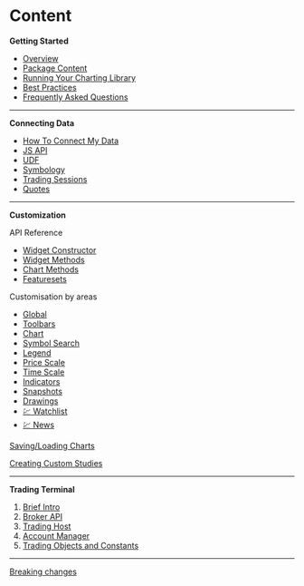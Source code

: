 # Content

**Getting Started**

* [Overview](Home)
* [Package Content](Package-Content)
* [Running Your Charting Library](Running-Your-Charting-Library)
* [Best Practices](Best-Practices)
* [Frequently Asked Questions](Frequently-Asked-Questions)

***

**Connecting Data**
* [How To Connect My Data](How-To-Connect-My-Data)
* [JS API](JS-Api)
* [UDF](UDF)
* [Symbology](Symbology)
* [Trading Sessions](Trading-Sessions)
* [Quotes](Quotes)

***

**Customization**

API Reference

* [Widget Constructor](Widget-Constructor)
* [Widget Methods](Widget-Methods)
* [Chart Methods](Chart-Methods)
* [Featuresets](Featuresets)

Customisation by areas

* [Global](Global)
* [Toolbars](Toolbars)
* [Chart](Chart)
* [Symbol Search](Symbol-Search)
* [Legend](Legend)
* [Price Scale](Price-Scale)
* [Time Scale](Time-Scale)
* [Indicators](Indicators)
* [Snapshots](Snapshots)
* [Drawings](Drawings)
* [:chart: Watchlist](Watch-List)
* [:chart: News](News)

[Saving/Loading Charts](Saving-and-Loading-Charts)

[Creating Custom Studies](Creating-Custom-Studies)

***

**Trading Terminal**

1. [Brief Intro](Trading-Terminal)
1. [Broker API](Broker-API)
1. [Trading Host](Trading-Host)
1. [Account Manager](Account-Manager)
1. [Trading Objects and Constants](Trading-Objects-and-Constants)

***

[Breaking changes](Breaking-Changes)

